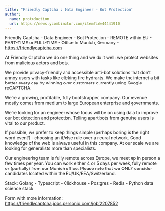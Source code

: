 ```yaml
---
title: "Friendly Captcha : Data Engineer - Bot Protection"
author:
  name: protoduction
  url: https://news.ycombinator.com/item?id=44441910
---
```

Friendly Captcha - Data Engineer - Bot Protection - REMOTE within EU - PART-TIME or FULL-TIME - Office in Munich, Germany - <a href="https:&#x2F;&#x2F;friendlycaptcha.com" rel="nofollow">https:&#x2F;&#x2F;friendlycaptcha.com</a>

At Friendly Captcha we do one thing and we do it well: we protect websites from malicious actors and bots.

We provide privacy-friendly and accessible anti-bot solutions that don’t annoy users with tasks like clicking fire hydrants. We make the internet a bit better every day by winning over customers currently using Google reCAPTCHA.

We’re a growing, profitable, fully bootstrapped company. Our revenue mostly comes from medium to large European enterprise and governments.

We’re looking for an engineer whose focus will be on using data to improve our bot detection and protection. Telling apart bots from genuine users is vital to our product.

If possible, we prefer to keep things simple (perhaps boring is the right word even?) - choosing an if&#x2F;else rule over a neural network. Good knowledge of the web is always useful in this company. At our scale we are looking for generalists more than specialists.

Our engineering team is fully remote across Europe, we meet up in person a few times per year. You can work either 4 or 5 days per week, fully remote or (partially) from our Munich office. Please note that we ONLY consider candidates located within the EU&#x2F;UK&#x2F;EEA&#x2F;Switzerland.

Stack: Golang - Typescript - Clickhouse - Postgres - Redis - Python data science stack

Form with more information: <a href="https:&#x2F;&#x2F;friendlycaptcha.jobs.personio.com&#x2F;job&#x2F;2207852" rel="nofollow">https:&#x2F;&#x2F;friendlycaptcha.jobs.personio.com&#x2F;job&#x2F;2207852</a>
<JobApplication />
